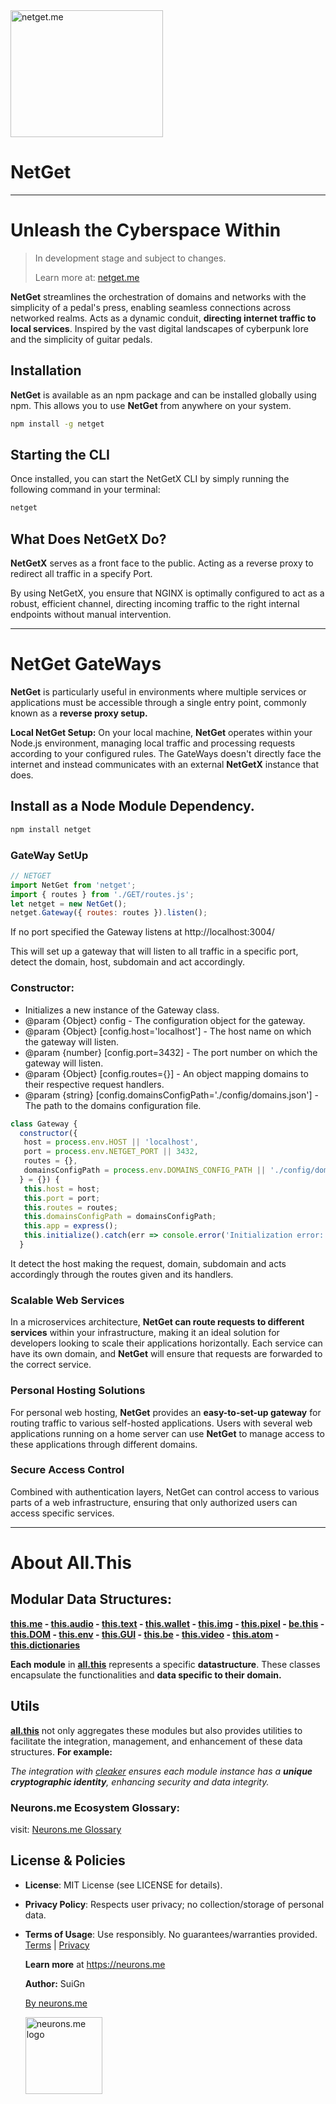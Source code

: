 <img src="https://suign.github.io/assets/imgs/netget.png" alt="netget.me" width="244" height="203">

# NetGet

-----------
# Unleash the Cyberspace Within

> In development stage and subject to changes.
>
> Learn more at: [netget.me](https://netget.me)

**NetGet** streamlines the orchestration of domains and networks with the simplicity of a pedal's press, enabling seamless connections across networked realms. Acts as a dynamic conduit, **directing internet traffic to local services**. Inspired by the vast digital landscapes of cyberpunk lore and the simplicity of guitar pedals.



## Installation

**NetGet** is available as an npm package and can be installed globally using npm. This allows you to use **NetGet** from anywhere on your system.

```bash
npm install -g netget
```

## Starting the CLI

Once installed, you can start the NetGetX CLI by simply running the following command in your terminal:

```bash
netget
```

## What Does NetGetX Do?

**NetGetX** serves as a front face to the public. Acting as a reverse proxy to redirect all traffic in a specify Port. 

By using NetGetX, you ensure that NGINX is optimally configured to act as a robust, efficient channel, directing incoming traffic to the right internal endpoints without manual intervention.

---

# NetGet GateWays

**NetGet** is particularly useful in environments where multiple services or applications must be accessible through a single entry point, commonly known as a **reverse proxy setup.**

**Local NetGet Setup:** On your local machine, **NetGet** operates within your Node.js environment, managing local traffic and processing requests according to your configured rules. The GateWays doesn't directly face the internet and instead communicates with an external **NetGetX** instance that does.

## Install as a Node Module Dependency.

```bash
npm install netget
```

### GateWay SetUp

```js
// NETGET
import NetGet from 'netget';
import { routes } from './GET/routes.js';
let netget = new NetGet();
netget.Gateway({ routes: routes }).listen();
```

If no port specified the Gateway listens at http://localhost:3004/

This will set up a gateway that will listen to all traffic in a specific port, detect the domain, host, subdomain and act accordingly.

### Constructor:

* Initializes a new instance of the Gateway class.
* @param {Object} config - The configuration object for the gateway.
* @param {Object} [config.host='localhost']  - The host name on which the gateway will listen.
* @param {number} [config.port=3432] - The port number on which the gateway will listen.
* @param {Object} [config.routes={}] - An object mapping domains to their respective request handlers.
* @param {string} [config.domainsConfigPath='./config/domains.json'] - The path to the domains configuration file.

```js
class Gateway {
  constructor({   
   host = process.env.HOST || 'localhost', 
   port = process.env.NETGET_PORT || 3432, 
   routes = {},
   domainsConfigPath = process.env.DOMAINS_CONFIG_PATH || './config/domains.json' 
  } = {}) {
   this.host = host;
   this.port = port;
   this.routes = routes;
   this.domainsConfigPath = domainsConfigPath;
   this.app = express();
   this.initialize().catch(err => console.error('Initialization error:', err));
  }
```



It detect the host making the request, domain, subdomain and acts accordingly through the routes given and its handlers.




### Scalable Web Services
In a microservices architecture, **NetGet can route requests to different services** within your infrastructure, making it an ideal solution for developers looking to scale their applications horizontally. Each service can have its own domain, and **NetGet** will ensure that requests are forwarded to the correct service.

### Personal Hosting Solutions
For personal web hosting, **NetGet** provides an **easy-to-set-up gateway** for routing traffic to various self-hosted applications. Users with several web applications running on a home server can use **NetGet** to manage access to these applications through different domains.

### Secure Access Control
Combined with authentication layers, NetGet can control access to various parts of a web infrastructure, ensuring that only authorized users can access specific services.

----------

# About All.This

## Modular Data Structures:

**[this.me](https://suign.github.io/this.me)  - [this.audio](https://suign.github.io/this.audio) - [this.text](https://suign.github.io/this.text) - [this.wallet](https://suign.github.io/this.wallet) - [this.img](https://suign.github.io/this.img) - [this.pixel](https://suign.github.io/Pixels) - [be.this](https://suign.github.io/be.this) - [this.DOM](https://suign.github.io/this.DOM) - [this.env](https://suign.github.io/this.env/) - [this.GUI](https://suign.github.io/this.GUI) - [this.be](https://suign.github.io/this.be) - [this.video](https://suign.github.io/this.video) - [this.atom](https://suign.github.io/this.atom) - [this.dictionaries](https://suign.github.io/this.dictionaries/)**

**Each module** in **[all.this](https://neurons.me/all-this)** represents a specific **datastructure**. These classes encapsulate the functionalities and **data specific to their domain.**

## **Utils**

**[all.this](https://neurons.me/all-this)** not only aggregates these modules but also provides utilities to facilitate the integration, management, and enhancement of these data structures. **For example:**

*The integration with [cleaker](https://suign.github.io/cleaker/) ensures each module instance has a **unique cryptographic identity**, enhancing security and data integrity.*

### Neurons.me Ecosystem Glossary:

visit: [Neurons.me Glossary](https://suign.github.io/neurons.me/Glossary) 

## License & Policies

- **License**: MIT License (see LICENSE for details).

- **Privacy Policy**: Respects user privacy; no collection/storage of personal data.

- **Terms of Usage**: Use responsibly. No guarantees/warranties provided. [Terms](https://www.neurons.me/terms-of-use) | [Privacy](https://www.neurons.me/privacy-policy)

  **Learn more** at https://neurons.me

  **Author:** SuiGn

  [By neurons.me](https://neurons.me)

  <img src="https://suign.github.io/neurons.me/neurons_logo.png" alt="neurons.me logo" width="123" height="123" style="width123px; height:123px;">
